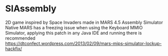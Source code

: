 # SIAssembly
2D game inspired by Space Invaders made in MARS 4.5 Assembly Simulator  
Native MARS has a freezing issue when using the Keyboard MMIO Simulator, applying this patch in any Java IDE and running there is recommended  
https://dtconfect.wordpress.com/2013/02/09/mars-mips-simulator-lockup-hackfix/  
